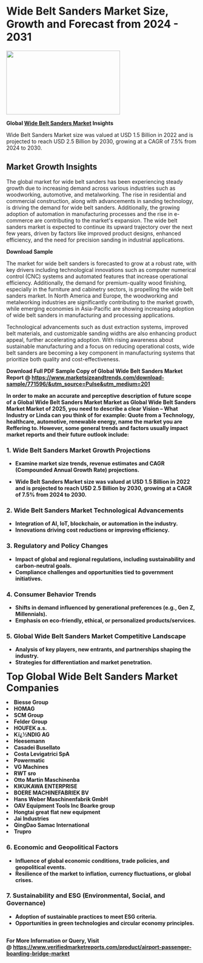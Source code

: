 <H1>Wide Belt Sanders Market Size, Growth and Forecast from 2024 - 2031</H1><img class="aligncenter size-medium wp-image-584254" src="https://thirdeyenews.in/wp-content/uploads/2024/09/Global-Market-Research-300x168.jpeg" alt="" width="300" height="168" /><p><strong>Global&nbsp;<a href="https://www.marketsizeandtrends.com/download-sample/771596/&amp;utm_source=Pulse&amp;utm_medium=201">Wide Belt Sanders Market</a> Insights</strong></p><p>Wide Belt Sanders Market size was valued at USD 1.5 Billion in 2022 and is projected to reach USD 2.5 Billion by 2030, growing at a CAGR of 7.5% from 2024 to 2030.</p><p><h2>Market Growth Insights</h2> <p>The global market for wide belt sanders has been experiencing steady growth due to increasing demand across various industries such as woodworking, automotive, and metalworking. The rise in residential and commercial construction, along with advancements in sanding technology, is driving the demand for wide belt sanders. Additionally, the growing adoption of automation in manufacturing processes and the rise in e-commerce are contributing to the market's expansion. The wide belt sanders market is expected to continue its upward trajectory over the next few years, driven by factors like improved product designs, enhanced efficiency, and the need for precision sanding in industrial applications.</p> <p><strong>Download Sample</strong></p> <p>The market for wide belt sanders is forecasted to grow at a robust rate, with key drivers including technological innovations such as computer numerical control (CNC) systems and automated features that increase operational efficiency. Additionally, the demand for premium-quality wood finishing, especially in the furniture and cabinetry sectors, is propelling the wide belt sanders market. In North America and Europe, the woodworking and metalworking industries are significantly contributing to the market growth, while emerging economies in Asia-Pacific are showing increasing adoption of wide belt sanders in manufacturing and processing applications.</p> <p>Technological advancements such as dust extraction systems, improved belt materials, and customizable sanding widths are also enhancing product appeal, further accelerating adoption. With rising awareness about sustainable manufacturing and a focus on reducing operational costs, wide belt sanders are becoming a key component in manufacturing systems that prioritize both quality and cost-effectiveness.</p> <p><strong></p><p><span class=""><strong>Download Full PDF Sample Copy of Global Wide Belt Sanders Market Report</strong> @ <a href="https://www.marketsizeandtrends.com/download-sample/771596/&amp;utm_source=Pulse&amp;utm_medium=201" target="_blank">https://www.marketsizeandtrends.com/download-sample/771596/&amp;utm_source=Pulse&amp;utm_medium=201</a></span></p><p>In order to make an accurate and perceptive description of future scope of a Global&nbsp;Wide Belt Sanders Market Market as Global&nbsp;Wide Belt Sanders Market Market of 2025, you need to describe a clear Vision &ndash; What Industry or Linda can you think of for example: Quote from a Technology, healthcare, automotive, renewable energy, name the market you are Reffering to. However, some general trends and factors usually impact market reports and their future outlook include:</p><h3>1.&nbsp;<strong>Wide Belt Sanders Market Growth Projections</strong></h3><ul><li>Examine market size trends, revenue estimates and CAGR (Compounded Annual Growth Rate) projections.</li><li><p>Wide Belt Sanders Market size was valued at USD 1.5 Billion in 2022 and is projected to reach USD 2.5 Billion by 2030, growing at a CAGR of 7.5% from 2024 to 2030.</p></li></ul><h3>2.&nbsp;<strong>Wide Belt Sanders Market Technological Advancements</strong></h3><ul><li>Integration of AI, IoT, blockchain, or automation in the industry.</li><li>Innovations driving cost reductions or improving efficiency.</li></ul><h3>3.&nbsp;<strong>Regulatory and Policy Changes</strong></h3><ul><li>Impact of global and regional regulations, including sustainability and carbon-neutral goals.</li><li>Compliance challenges and opportunities tied to government initiatives.</li></ul><h3>4.&nbsp;<strong>Consumer Behavior Trends</strong></h3><ul><li>Shifts in demand influenced by generational preferences (e.g., Gen Z, Millennials).</li><li>Emphasis on eco-friendly, ethical, or personalized products/services.</li></ul><h3>5.&nbsp;<strong>Global Wide Belt Sanders Market Competitive Landscape</strong></h3><ul><li>Analysis of key players, new entrants, and partnerships shaping the industry.</li><li>Strategies for differentiation and market penetration.</li></ul><p data-pm-slice="1 1 []"><span style="color: inherit; font-family: inherit; font-size: 25px;">Top Global Wide Belt Sanders Market Companies</span></p><div class="" data-test-id=""><p><li>Biesse Group</li><li> HOMAG</li><li> SCM Group</li><li> Felder Group</li><li> HOUFEK a.s.</li><li> Kï¿½NDIG AG</li><li> Heesemann</li><li> Casadei Busellato</li><li> Costa Levigatrici SpA</li><li> Powermatic</li><li> VG Machines</li><li> RWT sro</li><li> Otto Martin Maschinenba</li><li> KIKUKAWA ENTERPRISE</li><li> BOERE MACHINEFABRIEK BV</li><li> Hans Weber Maschinenfabrik GmbH</li><li> OAV Equipment Tools Inc Boarke group</li><li> Hongtai great flat new equipment</li><li> Jai Industries</li><li> QingDao Samac International</li><li> Trupro</li></p></div><h3>6.&nbsp;<strong>Economic and Geopolitical Factors</strong></h3><ul><li>Influence of global economic conditions, trade policies, and geopolitical events.</li><li>Resilience of the market to inflation, currency fluctuations, or global crises.</li></ul><h3>7.&nbsp;<strong>Sustainability and ESG (Environmental, Social, and Governance)</strong></h3><ul><li>Adoption of sustainable practices to meet ESG criteria.</li><li>Opportunities in green technologies and circular economy principles.</li></ul><h2><strong style="font-size: 14px;">For More Information or Query, Visit @&nbsp;</strong><a style="background-color: #ffffff; font-size: 14px;" href="https://www.marketsizeandtrends.com/report/wide-belt-sanders-market/" target="_blank">https://www.verifiedmarketreports.com/product/airport-passenger-boarding-bridge-market</a></h2>
